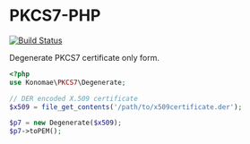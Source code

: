 # PKCS7-PHP

[![Build Status](https://travis-ci.org/konomae/pkcs7-php.svg?branch=master)](https://travis-ci.org/konomae/pkcs7-php)

Degenerate PKCS7 certificate only form.


```php
<?php
use Konomae\PKCS7\Degenerate;

// DER encoded X.509 certificate
$x509 = file_get_contents('/path/to/x509certificate.der');

$p7 = new Degenerate($x509);
$p7->toPEM();
```
